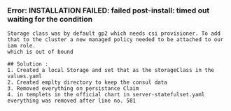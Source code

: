 ### Error: INSTALLATION FAILED: failed post-install: timed out waiting for the condition

    Storage class was by default gp2 which needs csi provisioner. To add that to the cluster a new managed policy needed to be attached to our iam role.
    which is out of bound
    
    ## Solution : 
    1. Created a local Storage and set that as the storageClass in the values.yaml
    2. Created emplty directory to keep the consul data 
    3. Removed everything on persistance Claim
    4. in templets in the official chart in server-statefulset.yaml everything was removed after line no. 581
    

